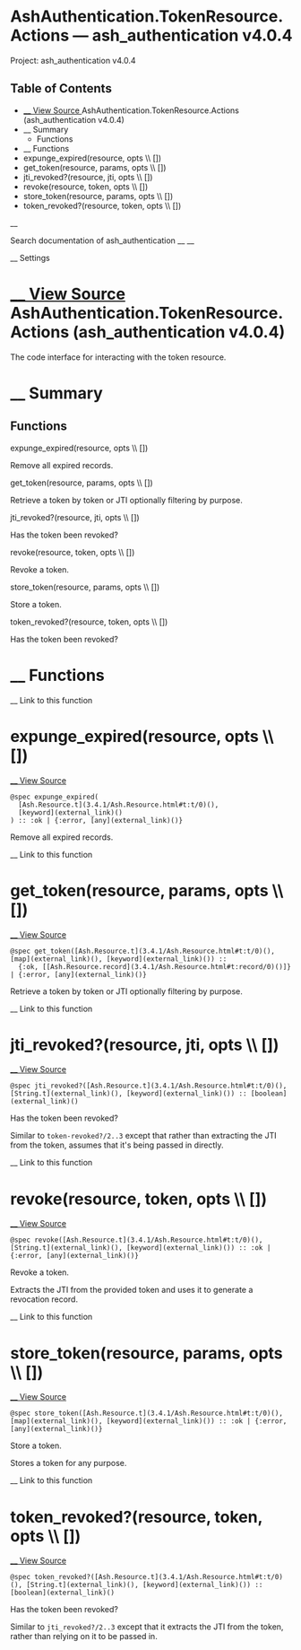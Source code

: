 # AshAuthentication.TokenResource.Actions — ash_authentication v4.0.4

Project: ash_authentication v4.0.4

## Table of Contents

- [ __ View Source ](external_link) AshAuthentication.TokenResource.Actions (ash_authentication v4.0.4)
- __ Summary
  - Functions
- __ Functions
- expunge_expired(resource, opts \\\ [])
- get_token(resource, params, opts \\\ [])
- jti_revoked?(resource, jti, opts \\\ [])
- revoke(resource, token, opts \\\ [])
- store_token(resource, params, opts \\\ [])
- token_revoked?(resource, token, opts \\\ [])

__

Search documentation of ash_authentication __ __

__ Settings

#  [ __ View Source ](external_link) AshAuthentication.TokenResource.Actions (ash_authentication v4.0.4)

The code interface for interacting with the token resource.

#  __ Summary

##  Functions

expunge_expired(resource, opts \\\ [])

Remove all expired records.

get_token(resource, params, opts \\\ [])

Retrieve a token by token or JTI optionally filtering by purpose.

jti_revoked?(resource, jti, opts \\\ [])

Has the token been revoked?

revoke(resource, token, opts \\\ [])

Revoke a token.

store_token(resource, params, opts \\\ [])

Store a token.

token_revoked?(resource, token, opts \\\ [])

Has the token been revoked?

#  __ Functions

__ Link to this function

# expunge_expired(resource, opts \\\ [])

[ __ View Source ](external_link)
    
    
    @spec expunge_expired(
      [Ash.Resource.t](3.4.1/Ash.Resource.html#t:t/0)(),
      [keyword](external_link)()
    ) :: :ok | {:error, [any](external_link)()}

Remove all expired records.

__ Link to this function

# get_token(resource, params, opts \\\ [])

[ __ View Source ](external_link)
    
    
    @spec get_token([Ash.Resource.t](3.4.1/Ash.Resource.html#t:t/0)(), [map](external_link)(), [keyword](external_link)()) ::
      {:ok, [[Ash.Resource.record](3.4.1/Ash.Resource.html#t:record/0)()]} | {:error, [any](external_link)()}

Retrieve a token by token or JTI optionally filtering by purpose.

__ Link to this function

# jti_revoked?(resource, jti, opts \\\ [])

[ __ View Source ](external_link)
    
    
    @spec jti_revoked?([Ash.Resource.t](3.4.1/Ash.Resource.html#t:t/0)(), [String.t](external_link)(), [keyword](external_link)()) :: [boolean](external_link)()

Has the token been revoked?

Similar to `token-revoked?/2..3` except that rather than extracting the JTI from the token, assumes that it's being passed in directly.

__ Link to this function

# revoke(resource, token, opts \\\ [])

[ __ View Source ](external_link)
    
    
    @spec revoke([Ash.Resource.t](3.4.1/Ash.Resource.html#t:t/0)(), [String.t](external_link)(), [keyword](external_link)()) :: :ok | {:error, [any](external_link)()}

Revoke a token.

Extracts the JTI from the provided token and uses it to generate a revocation record.

__ Link to this function

# store_token(resource, params, opts \\\ [])

[ __ View Source ](external_link)
    
    
    @spec store_token([Ash.Resource.t](3.4.1/Ash.Resource.html#t:t/0)(), [map](external_link)(), [keyword](external_link)()) :: :ok | {:error, [any](external_link)()}

Store a token.

Stores a token for any purpose.

__ Link to this function

# token_revoked?(resource, token, opts \\\ [])

[ __ View Source ](external_link)
    
    
    @spec token_revoked?([Ash.Resource.t](3.4.1/Ash.Resource.html#t:t/0)(), [String.t](external_link)(), [keyword](external_link)()) :: [boolean](external_link)()

Has the token been revoked?

Similar to `jti_revoked?/2..3` except that it extracts the JTI from the token, rather than relying on it to be passed in.
